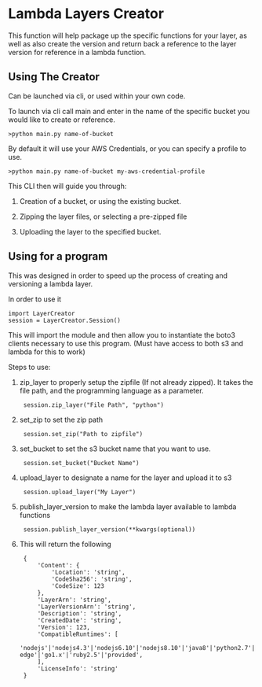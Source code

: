 # Lambda Layers Creator

This function will help package up the specific functions for your layer, 
as well as also create the version and return back a reference to the
layer version for reference in a lambda function.

## Using The Creator
Can be launched via cli, or used within your own code.

To launch via cli call main and enter in the name of the specific bucket
you would like to create or reference.
        
    >python main.py name-of-bucket
        
By default it will use your AWS Credentials, or you can specify a profile to use.

    >python main.py name-of-bucket my-aws-credential-profile
    
This CLI then will guide you through:

1) Creation of a bucket, or using the existing bucket.

2) Zipping the layer files, or selecting a pre-zipped file

3) Uploading the layer to the specified bucket.

## Using for a program

This was designed in order to speed up the process of creating and versioning a lambda layer.

In order to use it

    import LayerCreator
    session = LayerCreator.Session()
    
This will import the module and then allow you to instantiate the boto3 clients necessary to use this program.
(Must have access to both s3 and lambda for this to work)

Steps to use:
1) zip_layer to properly setup the zipfile (If not already zipped). It takes the file path, and the programming language as a parameter.

        session.zip_layer("File Path", "python")

2) set_zip to set the zip path

        session.set_zip("Path to zipfile")

3) set_bucket to set the s3 bucket name that you want to use.

        session.set_bucket("Bucket Name")
        
4) upload_layer to designate a name for the layer and upload it to s3

        session.upload_layer("My Layer")
        
5) publish_layer_version to make the lambda layer available to lambda functions

        session.publish_layer_version(**kwargs(optional))
        
6) This will return the following

        {
            'Content': {
                'Location': 'string',
                'CodeSha256': 'string',
                'CodeSize': 123
            },
            'LayerArn': 'string',
            'LayerVersionArn': 'string',
            'Description': 'string',
            'CreatedDate': 'string',
            'Version': 123,
            'CompatibleRuntimes': [
                'nodejs'|'nodejs4.3'|'nodejs6.10'|'nodejs8.10'|'java8'|'python2.7'|'python3.6'|'python3.7'|'dotnetcore1.0'|'dotnetcore2.0'|'dotnetcore2.1'|'nodejs4.3-edge'|'go1.x'|'ruby2.5'|'provided',
            ],
            'LicenseInfo': 'string'
        }